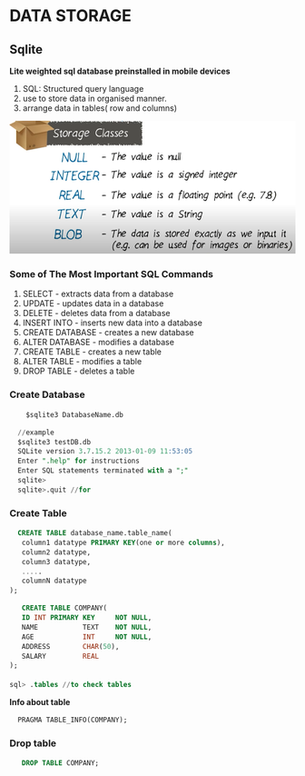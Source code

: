 # DATA STORAGE
## Sqlite
**Lite weighted sql database preinstalled in mobile devices**
1. SQL: Structured query language
2. use to store data in organised manner.
3. arrange data in tables( row and columns)
<p align="center"><img src="img/storage.PNG"/></p>

### Some of The Most Important SQL Commands
1. SELECT - extracts data from a database
2. UPDATE - updates data in a database
3. DELETE - deletes data from a database
4. INSERT INTO - inserts new data into a database
5. CREATE DATABASE - creates a new database
6. ALTER DATABASE - modifies a database
7. CREATE TABLE - creates a new table
8. ALTER TABLE - modifies a table
9. DROP TABLE - deletes a table

### Create Database
```sql
    $sqlite3 DatabaseName.db
```
```sql
  //example
  $sqlite3 testDB.db
  SQLite version 3.7.15.2 2013-01-09 11:53:05
  Enter ".help" for instructions
  Enter SQL statements terminated with a ";"
  sqlite>
  sqlite>.quit //for 
```
### Create Table
```sql
  CREATE TABLE database_name.table_name(
   column1 datatype PRIMARY KEY(one or more columns),
   column2 datatype,
   column3 datatype,
   .....
   columnN datatype
);
```

```sql
   CREATE TABLE COMPANY(
   ID INT PRIMARY KEY     NOT NULL,
   NAME           TEXT    NOT NULL,
   AGE            INT     NOT NULL,
   ADDRESS        CHAR(50),
   SALARY         REAL
);

sql> .tables //to check tables
```

**Info about table**<br>

```sql
  PRAGMA TABLE_INFO(COMPANY);
```

### Drop table
```sql
   DROP TABLE COMPANY;
```

